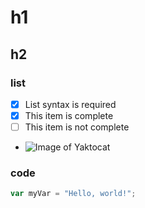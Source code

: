 # h1
## h2
### list
- [x] List syntax is required
- [x] This item is complete
- [ ] This item is not complete

- ![Image of Yaktocat](https://octodex.github.com/images/yaktocat.png)

### code
``` javascript
var myVar = "Hello, world!";
```
